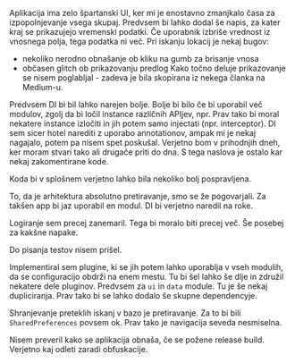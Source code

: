 Aplikacija ima zelo špartanski UI, ker mi je enostavno zmanjkalo časa za izpopolnjevanje vsega skupaj. Predvsem bi lahko dodal še napis, za kater kraj se prikazujejo vremenski podatki. Če uporabnik izbriše vrednost iz vnosnega polja, tega podatka ni več.
Pri iskanju lokacij je nekaj bugov:
- nekoliko nerodno obnašanje ob kliku na gumb za brisanje vnosa
- občasen glitch ob prikazovanju predlog
  Kako točno deluje prikazovanje se nisem poglabljal - zadeva je bila skopirana iz nekega članka na Medium-u.

Predvsem DI bi bil lahko narejen bolje. Bolje bi bilo če bi uporabil več modulov, zgolj da bi ločil instance različnih APIjev, npr. Prav tako bi moral nekatere instance izločiti in jih potem samo injectati  (npr. interceptor).
DI sem sicer hotel narediti z uporabo annotationov, ampak mi je nekaj nagajalo, potem pa nisem spet poskušal. Verjetno bom v prihodnjih dneh, ker moram stvari tako ali drugače priti do dna. S tega naslova je ostalo kar nekaj zakomentirane kode.

Koda bi v splošnem verjetno lahko bila nekoliko bolj pospravljena.

To, da je arhitektura absolutno pretiravanje, smo se že pogovarjali. Za takšen app bi jaz uporabil en modul. DI bi verjetno naredil na roke.

Logiranje sem precej zanemaril. Tega bi moralo biti precej več. Še posebej za kakšne napake.

Do pisanja testov nisem prišel.

Implementiral sem plugine, ki se jih potem lahko uporablja v vseh modulih, da se configuracijo obdrži na enem mestu. Tu bi šel lahko še dlje in združil nekatere dele pluginov. Predvsem za `ui` in `data` module. Tu je še nekaj dupliciranja. Prav tako bi se lahko dodalo še skupne dependencyje.

Shranjevanje preteklih iskanj v bazo je pretiravanje. Za to bi bili `SharedPreferences` povsem ok.
Prav tako je navigacija seveda nesmiselna.

Nisem preveril kako se aplikacija obnaša, če se požene release build. Verjetno kaj odleti zaradi obfuskacije.
